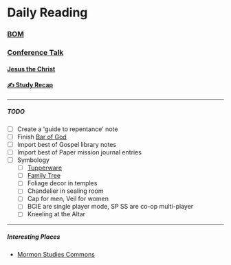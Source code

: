 # Daily Reading

### [BOM](https://www.churchofjesuschrist.org/study/scriptures/bofm/3-ne/11?lang=eng&id=p27#p27)

### [Conference Talk](https://www.churchofjesuschrist.org/study/general-conference/2023/10/27phillips?lang=eng&id=p7#p7)

#### [Jesus the Christ](https://www.churchofjesuschrist.org/study/manual/jesus-the-christ/chapter-27?id=title4,p9&lang=eng#title4)

#### [✍️ Study Recap](Study%20Recap.md)

***

##### TODO
- [ ] Create a 'guide to repentance' note
- [ ] Finish [Bar of God](/Glossary/Bar%20of%20God.md)
- [ ] Import best of Gospel library notes
- [ ] Import best of Paper mission journal entries
- [ ] Symbology
	- [ ] [Tupperware](/Glossary/Tupperware.md)
	- [ ] [Family Tree](/Glossary/Family%20Tree.md)
	- [ ] Foliage decor in temples 
	- [ ] Chandelier in sealing room
	- [ ] Cap for men, Veil for women
	- [ ] BCIE are single player mode, SP SS are co-op multi-player
	- [ ] Kneeling at the Altar

***
##### Interesting Places
- [Mormon Studies Commons](https://network.bepress.com/arts-and-humanities/religion/mormon-studies)
